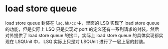 # load store queue

load store queue 封装在 `lsq.hh/cc` 中，里面的 LSQ 实现了 load store queue 的功能，但是实际上 LSQ 只是实现对 port 的定义还有一系列请求的封装，然后对外提供了 load store queue 的接口。实际上 load store queue 的具体实现都实现在 LSQUnit 中， LSQ 实际上只是对 LSQUnit 进行了一层上层的封装。
